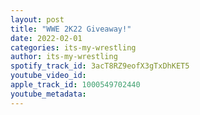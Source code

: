 ```yaml
---
layout: post
title: "WWE 2K22 Giveaway!"
date: 2022-02-01
categories: its-my-wrestling
author: its-my-wrestling
spotify_track_id: 3acT8RZ9eofX3gTxDhKET5
youtube_video_id: 
apple_track_id: 1000549702440
youtube_metadata: 
---
```


